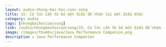 ```yaml
---
layout: audio-nhung-bai-hoc-cuoc-song
title: 15. Có lúc cần từ bỏ một điều để nhận lại một điều khác 
category: audio
tags: [nhungbaihoccuocsong]
link: /audio/nhungbaihoccuocsong/15. Có lúc cần từ bỏ một điều để nhận lại một điều khác.mp3 
image: /images/thumbs/java/Java Performance Companion.png
description : Java Performance Companion 
---
```












